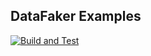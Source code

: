 ## DataFaker Examples

[![Build and Test](https://github.com/eliasnogueira/datafaker-examples/actions/workflows/build-test.yml/badge.svg)](https://github.com/eliasnogueira/datafaker-examples/actions/workflows/build-test.yml)
